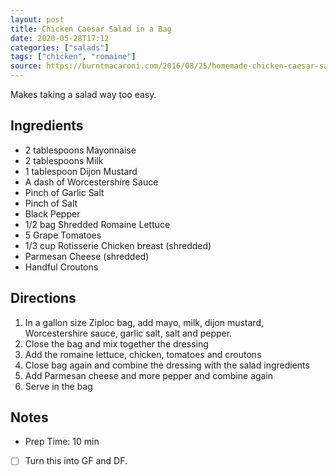 ```yaml
---
layout: post
title: Chicken Caesar Salad in a Bag
date: 2020-05-28T17:12
categories: ["salads"]
tags: ["chicken", "romaine"]
source: https://burntmacaroni.com/2016/08/25/homemade-chicken-caesar-salad-in-a-bag/
---
```


Makes taking a salad way too easy. 

## Ingredients

- 2 tablespoons Mayonnaise
- 2 tablespoons Milk
- 1 tablespoon Dijon Mustard
- A dash of Worcestershire Sauce
- Pinch of Garlic Salt
- Pinch of Salt
- Black Pepper
- 1/2 bag Shredded Romaine Lettuce
- 5 Grape Tomatoes
- 1/3 cup Rotisserie Chicken breast (shredded)
- Parmesan Cheese (shredded)
- Handful Croutons

## Directions

1. In a gallon size Ziploc bag, add mayo, milk, dijon mustard, Worcestershire sauce, garlic salt, salt and pepper.
2. Close the bag and mix together the dressing
3. Add the romaine lettuce, chicken, tomatoes and croutons
4. Close bag again and combine the dressing with the salad ingredients
5. Add Parmesan cheese and more pepper and combine again
6. Serve in the bag

## Notes

- Prep Time: 10 min


- [ ] Turn this into GF and DF.
